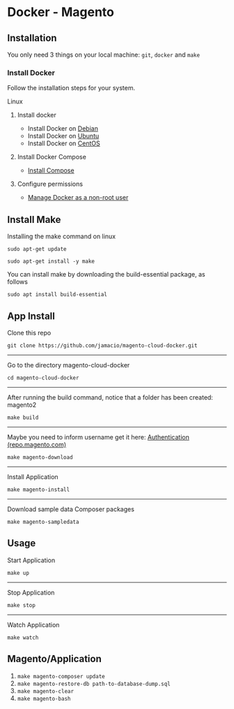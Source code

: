 # Docker - Magento


## Installation

You only need 3 things on your local machine: `git`, `docker` and `make`

### Install Docker

Follow the installation steps for your system.



	
<summary>Linux</summary>
	
1. Install docker

	* Install Docker on [Debian](https://docs.docker.com/engine/installation/linux/docker-ce/debian/)
	* Install Docker on [Ubuntu](https://docs.docker.com/engine/installation/linux/docker-ce/ubuntu/)
	* Install Docker on [CentOS](https://docs.docker.com/engine/installation/linux/docker-ce/centos/)

2. Install Docker Compose
	*  [Install Compose](https://docs.docker.com/compose/install/)

3. Configure permissions
	
	* [Manage Docker as a non-root user](https://docs.docker.com/install/linux/linux-postinstall/)


## Install Make
Installing the make command on linux

```
sudo apt-get update 
```

```
sudo apt-get install -y make
```

You can install make by downloading the build-essential package, as follows 
```
sudo apt install build-essential
```


## App Install
Clone this repo
```
git clone https://github.com/jamacio/magento-cloud-docker.git
```
---
Go to the directory magento-cloud-docker
```
cd magento-cloud-docker
```
---
After running the build command, notice that a folder has been created: magento2
```
make build
```
---
Maybe you need to inform username get it here: [Authentication (repo.magento.com)](https://marketplace.magento.com/customer/accessKeys/)

```
make magento-download
```
---
Install Application
```
make magento-install
```
---
Download sample data Composer packages
```
make magento-sampledata
```

## Usage
Start Application
```
make up
```
---
Stop Application
```
make stop
```
---
Watch Application
```
make watch
```



## Magento/Application

1. ``
make magento-composer update
``
2. ``
make magento-restore-db path-to-database-dump.sql
``
3. ``
make magento-clear
``
4. ``
make magento-bash
``
